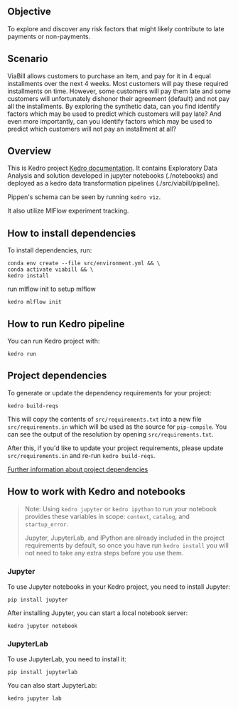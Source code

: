 ## Objective

To explore and discover any risk factors that might likely contribute to late payments or non-payments.

## Scenario

ViaBill allows customers to purchase an item, and pay for it in 4 equal installments over the next 4 weeks. Most customers will pay these required installments on time. However, some customers will pay them late and some customers will unfortunately dishonor their agreement (default) and not pay all the installments.
By exploring the synthetic data, can you find identify factors which may be used to predict which customers will pay late?
And even more importantly, can you identify factors which may be used to predict which customers will not pay an installment at all?

## Overview

This is Kedro project [Kedro documentation](https://kedro.readthedocs.io).
It contains Exploratory Data Analysis and solution developed in jupyter notebooks (./notebooks) and deployed as a kedro data transformation pipelines (./src/viabill/pipeline).

Pippen's schema can be seen by running `kedro viz`.

It also utilize MlFlow experiment tracking.

## How to install dependencies

To install dependencies, run:

```
conda env create --file src/environment.yml && \
conda activate viabill && \
kedro install
```

run mlflow init to setup mlflow
```
kedro mlflow init
```

## How to run Kedro pipeline

You can run Kedro project with:

```
kedro run
```

## Project dependencies

To generate or update the dependency requirements for your project:

```
kedro build-reqs
```

This will copy the contents of `src/requirements.txt` into a new file `src/requirements.in` which will be used as the source for `pip-compile`. You can see the output of the resolution by opening `src/requirements.txt`.

After this, if you'd like to update your project requirements, please update `src/requirements.in` and re-run `kedro build-reqs`.

[Further information about project dependencies](https://kedro.readthedocs.io/en/stable/04_kedro_project_setup/01_dependencies.html#project-specific-dependencies)

## How to work with Kedro and notebooks

> Note: Using `kedro jupyter` or `kedro ipython` to run your notebook provides these variables in scope: `context`, `catalog`, and `startup_error`.
>
> Jupyter, JupyterLab, and IPython are already included in the project requirements by default, so once you have run `kedro install` you will not need to take any extra steps before you use them.

### Jupyter
To use Jupyter notebooks in your Kedro project, you need to install Jupyter:

```
pip install jupyter
```

After installing Jupyter, you can start a local notebook server:

```
kedro jupyter notebook
```

### JupyterLab
To use JupyterLab, you need to install it:

```
pip install jupyterlab
```

You can also start JupyterLab:

```
kedro jupyter lab
```
